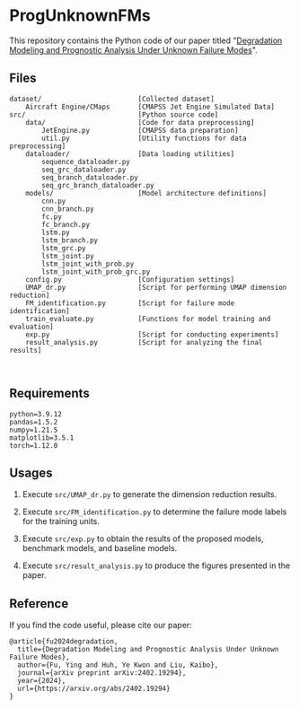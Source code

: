 # ProgUnknownFMs

This repository contains the Python code of our paper titled "[Degradation Modeling and Prognostic Analysis Under Unknown Failure Modes](https://arxiv.org/abs/2402.19294)".

## Files

```dataset/					collected datasets
dataset/						[Collected dataset]
	Aircraft Engine/CMaps		[CMAPSS Jet Engine Simulated Data]
src/							[Python source code]
	data/						[Code for data preprocessing]
		JetEngine.py			[CMAPSS data preparation] 
		util.py					[Utility functions for data preprocessing]
	dataloader/					[Data loading utilities]
		sequence_dataloader.py				
		seq_grc_dataloader.py
		seq_branch_dataloader.py
		seq_grc_branch_dataloader.py
	models/						[Model architecture definitions]
		cnn.py
		cnn_branch.py
		fc.py
		fc_branch.py
		lstm.py
		lstm_branch.py
		lstm_grc.py
		lstm_joint.py
		lstm_joint_with_prob.py
		lstm_joint_with_prob_grc.py
	config.py					[Configuration settings]
	UMAP_dr.py					[Script for performing UMAP dimension reduction]
	FM_identification.py		[Script for failure mode identification]
	train_evaluate.py			[Functions for model training and evaluation]
	exp.py						[Script for conducting experiments]
	result_analysis.py			[Script for analyzing the final results]
	


```

## Requirements

```{}
python=3.9.12
pandas=1.5.2
numpy=1.21.5
matplotlib=3.5.1
torch=1.12.0
```


## Usages

1. Execute `src/UMAP_dr.py` to generate the dimension reduction results.

2. Execute `src/FM_identification.py` to determine the failure mode labels for the training units.

3. Execute `src/exp.py` to obtain the results of the proposed models, benchmark models, and baseline models.
4. Execute `src/result_analysis.py` to produce the figures presented in the paper.

## Reference

If you find the code useful, please cite our paper:

```{}
@article{fu2024degradation,
  title={Degradation Modeling and Prognostic Analysis Under Unknown Failure Modes},
  author={Fu, Ying and Huh, Ye Kwon and Liu, Kaibo},
  journal={arXiv preprint arXiv:2402.19294},
  year={2024},
  url={https://arxiv.org/abs/2402.19294}
}
```

